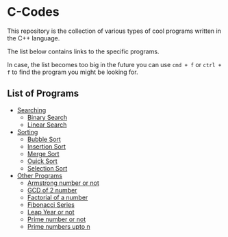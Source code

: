 # C-Codes
This repository is the collection of various types of cool programs written in the C++ language. 

The list below contains links to the specific programs.

In case, the list becomes too big in the future you can use `cmd + f` or `ctrl + f` to find the program you might be looking for.

## List of Programs
- [Searching](./Searching)
  - [Binary Search](./searching/binarysearch.c)
  - [Linear Search](./searching/linearsearch.c)
- [Sorting](./sorting)
  - [Bubble Sort](./sorting/bubblesort.c)
  - [Insertion Sort](./sorting/Insertion_sort.c)
  - [Merge Sort](./sorting/mergesort.c)
  - [Ouick Sort](./sorting/Quick_sort.c)
  - [Selection Sort](./sorting/selectionsort.c)
- [Other Programs](./otherprograms)
  - [Armstrong number or not](./otherprograms/armstrongnumber.c)
  - [GCD of 2 number](./otherprograms/gcd.c)
  - [Factorial of a number](./otherprograms/factorial.c)
  - [Fibonacci Series](./otherprograms/fibonacci.c)
  - [Leap Year or not](./otherprograms/leapyear.c)
  - [Prime number or not](./otherprograms/primenumber.c)
  - [Prime numbers upto n](./otherprograms/primenumupton.c)